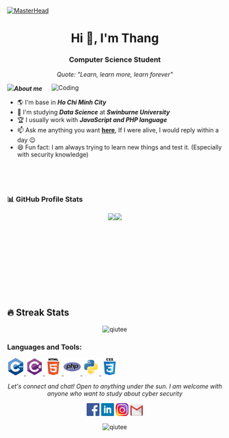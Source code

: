[![MasterHead](https://images.unsplash.com/photo-1504805572947-34fad45aed93?q=80&w=2070&auto=format&fit=crop&ixlib=rb-4.0.3&ixid=M3wxMjA3fDB8MHxwaG90by1wYWdlfHx8fGVufDB8fHx8fA%3D%3D)](https://unsplash.com/s/photos/coding-banner)
<h1 align="center">Hi 👋, I'm Thang</h1>
<h3 align="center">Computer Science Student</h3>
<p align="center"><i>Quote: "Learn, learn more, learn forever"</i><p>
<img align="right" alt="Coding" width="400" src="https://tse2.mm.bing.net/th?id=OIP.gReLR6hZjwyBxHmfLN1AVwHaFj&pid=Api&P=0&h=220"

### <img src="./images/stats.gif" width="30px">**_About me_**

- 🌎 I'm base in **_Ho Chi Minh City_** 
- 🏫 I'm studying  **_Data Science_** at **_Swinburne University_**
- 🏆 I usually work with **_JavaScript and PHP language_**
- 📫 Ask me anything you want [**here**](https://github.com/QiuTee/MinMinis/issues), If I were alive, I would reply within a day 😉
- 😄 Fun fact: I am always trying to learn new things and test it. (Especially with security knowledge)
<br>

<p align="left"> <a href="https://twitter.com/" target="blank"><img src="https://img.shields.io/twitter/follow/?logo=twitter&style=for-the-badge" alt="" /></a> </p>

### 📊 GitHub Profile Stats

<div style="display: flex; justify-content: center;">
  <img height="190em" src="https://github-readme-stats-eight-theta.vercel.app/api?username=QiuTee&show_icons=true&count_private=true&theme=great-gatsby&hide_border=true&bg_color=1F222E&title_color=F85D7F&icon_color=F8D866"/>
  <img height="190em" src="https://github-readme-stats-eight-theta.vercel.app/api/top-langs/?username=QiuTee&layout=compact&langs_count=8&theme=great-gatsby&hide_border=true&bg_color=1F222E&title_color=F85D7F&icon_color=F8D866"/>
</div>

## 🔥 Streak Stats
<p style="text-align: center;">
  <img src="https://github-readme-streak-stats.herokuapp.com/?user=QiuTee&theme=great-gatsby&hide_border=true" alt="qiutee" />
</p>
<h3 align="left">Languages and Tools:</h3>
<p align="left"> <a href="https://www.w3schools.com/cpp/" target="_blank" rel="noreferrer"> <img src="https://raw.githubusercontent.com/devicons/devicon/master/icons/cplusplus/cplusplus-original.svg" alt="cplusplus" width="40" height="40"/> </a> <a href="https://www.w3schools.com/cs/" target="_blank" rel="noreferrer"> <img src="https://raw.githubusercontent.com/devicons/devicon/master/icons/csharp/csharp-original.svg" alt="csharp" width="40" height="40"/> </a> <a href="https://www.w3.org/html/" target="_blank" rel="noreferrer"> <img src="https://raw.githubusercontent.com/devicons/devicon/master/icons/html5/html5-original-wordmark.svg" alt="html5" width="40" height="40"/> </a> <a href="https://www.php.net" target="_blank" rel="noreferrer"> <img src="https://raw.githubusercontent.com/devicons/devicon/master/icons/php/php-original.svg" alt="php" width="40" height="40"/> </a> <a href="https://www.python.org" target="_blank" rel="noreferrer"> <img src="https://raw.githubusercontent.com/devicons/devicon/master/icons/python/python-original.svg" alt="python" width="40" height="40"/> </a> 
<a href="https://www.w3schools.com/css/" target="_blank" rel="noreferrer"> <img src="https://raw.githubusercontent.com/devicons/devicon/master/icons/css3/css3-original-wordmark.svg" alt="css3" width="40" height="40"/> </a> </p>
<p align="center">
  <i>Let's connect and chat! Open to anything under the sun.</i>
  <i>I am welcome with anyone who want to study about cyber security</i>
  <p align="center">
    	<code><a href="https://www.facebook.com/thang.nguyenquoc.9883739"><img width="30px" src="./images/facebook.png" title="Facebook"/></a></code>
	<code><a href="https://www.linkedin.com/in/thang-nguyen-a927aa26b/"><img width="30px" src="./images/linkedin.png" title="Linkedin"/></a></code>
	<code><a href="https://www.instagram.com/nqthang13/"><img width="30px" src="./images/instagram.png" title="Instagram"/></a></code>
	<!-- <code><a href="https://twitter.com/MinMinis"><img width="30px" src="./images/twitter.png" title="Twitter"/></a></code> -->
	<code><a href="mailto:nqt8977@gmail.com"><img width="30px" src="./images/gmail.png" title="Gmail"/></a></code>
  </p>

<p align="center"> <img src="https://komarev.com/ghpvc/?username=qiutee&label=Profile%20views&color=0e75b6&style=flat" alt="qiutee" /> </p>
